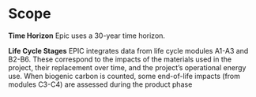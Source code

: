 # Scope

**Time Horizon**
Epic uses a 30-year time horizon.

**Life Cycle Stages**
EPIC integrates data from life cycle modules A1-A3 and B2-B6. These correspond to the impacts of the materials used in the project, their replacement over time, and the project’s operational energy use. When biogenic carbon is counted, some end-of-life impacts (from modules C3-C4) are assessed during the product phase

